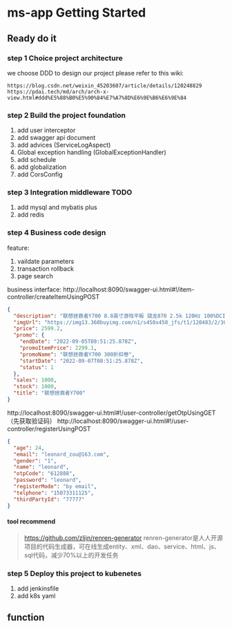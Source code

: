 # ms-app Getting Started

## Ready do it
### step 1 Choice project architecture

we choose DDD to design our project
please refer to this wiki:
```
https://blog.csdn.net/weixin_45203607/article/details/120248829
https://pdai.tech/md/arch/arch-x-view.html#ddd%E5%88%B0%E5%90%84%E7%A7%8D%E6%9E%B6%E6%9E%84
```

### step 2 Build the project foundation

1. add user interceptor
2. add swagger api document
3. add advices (ServiceLogAspect)
4. Global exception handling (GlobalExceptionHandler)
5. add schedule
6. add globalization
7. add CorsConfig

### step 3 Integration middleware TODO

1. add mysql and mybatis plus
2. add redis 

### step 4 Business code design

feature: 
1. vaildate parameters
2. transaction rollback
3. page search

business interface:
http://localhost:8090/swagger-ui.html#!/item-controller/createItemUsingPOST
```json
{
  "description": "联想拯救者Y700 8.8英寸游戏平板 骁龙870 2.5k 120Hz 100%DCI-P3色域 游戏视野模式 双X轴线性马达 12G+256G",
  "imgUrl": "https://img13.360buyimg.com/n1/s450x450_jfs/t1/120483/2/30805/76004/630ddc3cE21c1e940/ac5321959771f718.jpg.avif",
  "price": 2599.2,
  "promo": {
    "endDate": "2022-09-05T08:51:25.878Z",
    "promoItemPrice": 2299.1,
    "promoName": "联想拯救者Y700 300折扣卷",
    "startDate": "2022-09-07T08:51:25.878Z",
    "status": 1
  },
  "sales": 1000,
  "stock": 1000,
  "title": "联想拯救者Y700"
}
```
http://localhost:8090/swagger-ui.html#!/user-controller/getOtpUsingGET（先获取验证码）
http://localhost:8090/swagger-ui.html#!/user-controller/registerUsingPOST
```json
{
  "age": 24,
  "email": "leonard_zou@163.com",
  "gender": "1",
  "name": "leonard",
  "otpCode": "612888",
  "password": "leonard",
  "registerMode": "by email",
  "telphone": "15073311125",
  "thirdPartyId": "77777"
}
```
#### tool recommend
> https://github.com/zljin/renren-generator
> renren-generator是人人开源项目的代码生成器，可在线生成entity、xml、dao、service、html、js、sql代码，减少70%以上的开发任务



### step 5 Deploy this project to kubenetes
1. add jenkinsfile
2. add k8s yaml

## function
